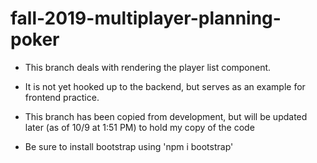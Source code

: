 # fall-2019-multiplayer-planning-poker
* This branch deals with rendering the player list component.

* It is not yet hooked up to the backend, but serves as an example for frontend practice.

* This branch has been copied from development, but will be updated later (as of 10/9 at 1:51 PM) to hold my copy of the code

* Be sure to install bootstrap using 'npm i bootstrap'